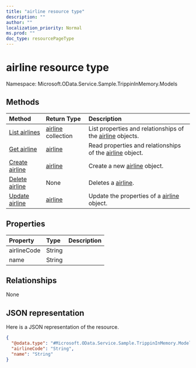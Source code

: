 ```yaml
---
title: "airline resource type"
description: ""
author: ""
localization_priority: Normal
ms.prod: ""
doc_type: resourcePageType
---
```


# airline resource type


Namespace: Microsoft.OData.Service.Sample.TrippinInMemory.Models



## Methods
|Method|Return Type|Description|
|:---|:---|:---|
|[List airlines](../api/microsoft.odata.service.sample.trippininmemory.models-airline-list.md)|[airline](../resources/microsoft.odata.service.sample.trippininmemory.models-airline.md) collection|List properties and relationships of the [airline](../resources/airline.md) objects.|
|[Get airline](../api/microsoft.odata.service.sample.trippininmemory.models-airline-get.md)|[airline](../resources/microsoft.odata.service.sample.trippininmemory.models-airline.md)|Read properties and relationships of the [airline](../resources/microsoft.odata.service.sample.trippininmemory.models-airline.md) object.|
|[Create airline](../api/microsoft.odata.service.sample.trippininmemory.models-airline-post-airlines.md)|[airline](../resources/microsoft.odata.service.sample.trippininmemory.models-airline.md)|Create a new [airline](../resources/microsoft.odata.service.sample.trippininmemory.models-airline.md) object.|
|[Delete airline](../api/microsoft.odata.service.sample.trippininmemory.models-airline-delete.md)|None|Deletes a [airline](../resources/microsoft.odata.service.sample.trippininmemory.models-airline.md).|
|[Update airline](../api/microsoft.odata.service.sample.trippininmemory.models-airline-update.md)|[airline](../resources/microsoft.odata.service.sample.trippininmemory.models-airline.md)|Update the properties of a [airline](../resources/microsoft.odata.service.sample.trippininmemory.models-airline.md) object.|

## Properties
|Property|Type|Description|
|:---|:---|:---|
|airlineCode|String||
|name|String||

## Relationships
None

## JSON representation
Here is a JSON representation of the resource.
<!-- {
  "blockType": "resource",
  "keyProperty": "id",
  "@odata.type": "Microsoft.OData.Service.Sample.TrippinInMemory.Models.airline",
  "baseType": "",
  "openType": false
}
-->
``` json
{
  "@odata.type": "#Microsoft.OData.Service.Sample.TrippinInMemory.Models.airline",
  "airlineCode": "String",
  "name": "String"
}
```

